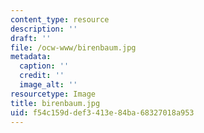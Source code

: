 ```yaml
---
content_type: resource
description: ''
draft: ''
file: /ocw-www/birenbaum.jpg
metadata:
  caption: ''
  credit: ''
  image_alt: ''
resourcetype: Image
title: birenbaum.jpg
uid: f54c159d-def3-413e-84ba-68327018a953
---
```

